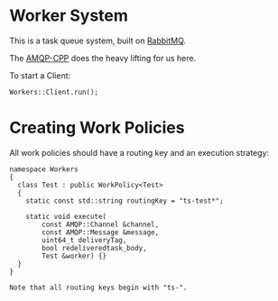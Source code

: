# Worker System

This is a task queue system, built on [RabbitMQ](https://www.rabbitmq.com/).

The [AMQP-CPP](https://github.com/CopernicaMarketingSoftware/AMQP-CPP) does the heavy lifting for us here.

To start a Client:

```
Workers::Client.run();
```

# Creating Work Policies

All work policies should have a routing key and an execution strategy:

```
namespace Workers
{
  class Test : public WorkPolicy<Test>
  {
    static const std::string routingKey = "ts-test*";

    static void execute(
        const AMQP::Channel &channel,
        const AMQP::Message &message,
        uint64_t deliveryTag,
        bool redeliveredtask_body,
        Test &worker) {}
  }
}

Note that all routing keys begin with "ts-".
